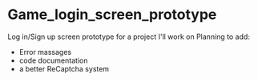 # Game_login_screen_prototype
Log in/Sign up screen prototype for a project I'll work on
Planning to add:
- Error massages
- code documentation
- a better ReCaptcha system
